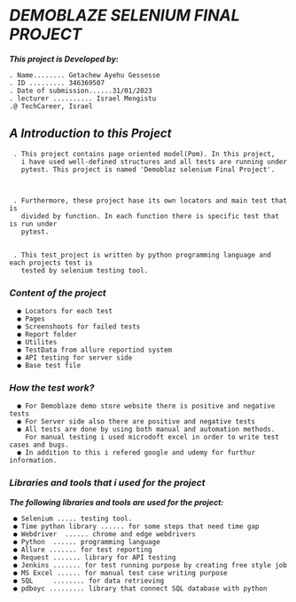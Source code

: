 # **_DEMOBLAZE SELENIUM FINAL PROJECT_**

**_This project is Developed by:_**

    . Name........ Getachew Ayehu Gessesse
    . ID ......... 346369507
    . Date of submission......31/01/2023
    . lecturer .......... Israel Mengistu
    .@ TechCareer, Israel

## **_A Introduction to this Project_**

     . This project contains page oriented model(Pom). In this project,
       i have used well-defined structures and all tests are running under
       pytest. This project is named 'Demoblaz selenium Final Project'.
       


     . Furthermore, these project hase its own locators and main test that is
       divided by function. In each function there is specific test that is run under
       pytest.

 
     . This test_project is written by python programming language and each projects test is
       tested by selenium testing tool.

### **_Content of the project_**

      ● Locators for each test
      ● Pages 
      ● Screenshoots for failed tests 
      ● Report folder
      ● Utilites
      ● TestData from allure reportind system
      ● API testing for server side
      ● Base test file


### _**How the test work?**_
   
      ● For Demoblaze demo store website there is positive and negative tests
      ● For Server side also there are positive and negative tests
      ● All tests are done by using both manual and automation methods.
        For manual testing i used microdoft excel in order to write test cases and bugs.
      ● In addition to this i refered google and udemy for furthur information.

### **_Libraries and tools that i used for the project_**

**_The following libraries and tools are used for the project:_**

     ● Selenium ..... testing tool.
     ● Time python library ...... for some steps that need time gap
     ● Webdriver  ...... chrome and edge webdrivers
     ● Python  ...... programming language
     ● Allure ....... for test reporting
     ● Request ....... library for API testing
     ● Jenkins ....... for test running purpose by creating free style job
     ● MS Excel ...... for manual test case writing purpose
     ● SQL     ........ for data retrieving 
     ● pdboyc ......... library that connect SQL database with python



     